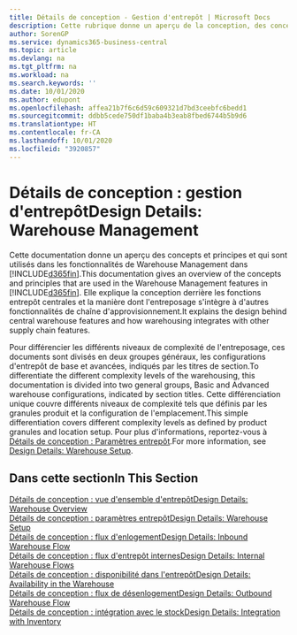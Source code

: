 ```yaml
---
title: Détails de conception - Gestion d'entrepôt | Microsoft Docs
description: Cette rubrique donne un aperçu de la conception, des concepts et des principes associés aux fonctionnalités de gestion d'entrepôt dans Business Central.
author: SorenGP
ms.service: dynamics365-business-central
ms.topic: article
ms.devlang: na
ms.tgt_pltfrm: na
ms.workload: na
ms.search.keywords: ''
ms.date: 10/01/2020
ms.author: edupont
ms.openlocfilehash: affea21b7f6c6d59c609321d7bd3ceebfc6bedd1
ms.sourcegitcommit: ddbb5cede750df1baba4b3eab8fbed6744b5b9d6
ms.translationtype: HT
ms.contentlocale: fr-CA
ms.lasthandoff: 10/01/2020
ms.locfileid: "3920857"
---
```

# <a name="design-details-warehouse-management"></a><span data-ttu-id="2e0ce-103">Détails de conception : gestion d'entrepôt</span><span class="sxs-lookup"><span data-stu-id="2e0ce-103">Design Details: Warehouse Management</span></span>
<span data-ttu-id="2e0ce-104">Cette documentation donne un aperçu des concepts et principes et qui sont utilisés dans les fonctionnalités de Warehouse Management dans [!INCLUDE[d365fin](includes/d365fin_md.md)].</span><span class="sxs-lookup"><span data-stu-id="2e0ce-104">This documentation gives an overview of the concepts and principles that are used in the Warehouse Management features in [!INCLUDE[d365fin](includes/d365fin_md.md)].</span></span> <span data-ttu-id="2e0ce-105">Elle explique la conception derrière les fonctions entrepôt centrales et la manière dont l'entreposage s'intègre à d'autres fonctionnalités de chaîne d'approvisionnement.</span><span class="sxs-lookup"><span data-stu-id="2e0ce-105">It explains the design behind central warehouse features and how warehousing integrates with other supply chain features.</span></span>  

<span data-ttu-id="2e0ce-106">Pour différencier les différents niveaux de complexité de l'entreposage, ces documents sont divisés en deux groupes généraux, les configurations d'entrepôt de base et avancées, indiqués par les titres de section.</span><span class="sxs-lookup"><span data-stu-id="2e0ce-106">To differentiate the different complexity levels of the warehousing, this documentation is divided into two general groups, Basic and Advanced warehouse configurations, indicated by section titles.</span></span> <span data-ttu-id="2e0ce-107">Cette différenciation unique couvre différents niveaux de complexité tels que définis par les granules produit et la configuration de l'emplacement.</span><span class="sxs-lookup"><span data-stu-id="2e0ce-107">This simple differentiation covers different complexity levels as defined by product granules and location setup.</span></span> <span data-ttu-id="2e0ce-108">Pour plus d'informations, reportez\-vous à [Détails de conception : Paramètres entrepôt](design-details-warehouse-setup.md).</span><span class="sxs-lookup"><span data-stu-id="2e0ce-108">For more information, see [Design Details: Warehouse Setup](design-details-warehouse-setup.md).</span></span>  

## <a name="in-this-section"></a><span data-ttu-id="2e0ce-109">Dans cette section</span><span class="sxs-lookup"><span data-stu-id="2e0ce-109">In This Section</span></span>  
[<span data-ttu-id="2e0ce-110">Détails de conception : vue d'ensemble d'entrepôt</span><span class="sxs-lookup"><span data-stu-id="2e0ce-110">Design Details: Warehouse Overview</span></span>](design-details-warehouse-overview.md)  
[<span data-ttu-id="2e0ce-111">Détails de conception : paramètres entrepôt</span><span class="sxs-lookup"><span data-stu-id="2e0ce-111">Design Details: Warehouse Setup</span></span>](design-details-warehouse-setup.md)  
[<span data-ttu-id="2e0ce-112">Détails de conception : flux d'enlogement</span><span class="sxs-lookup"><span data-stu-id="2e0ce-112">Design Details: Inbound Warehouse Flow</span></span>](design-details-inbound-warehouse-flow.md)  
[<span data-ttu-id="2e0ce-113">Détails de conception : flux d'entrepôt internes</span><span class="sxs-lookup"><span data-stu-id="2e0ce-113">Design Details: Internal Warehouse Flows</span></span>](design-details-internal-warehouse-flows.md)  
[<span data-ttu-id="2e0ce-114">Détails de conception : disponibilité dans l'entrepôt</span><span class="sxs-lookup"><span data-stu-id="2e0ce-114">Design Details: Availability in the Warehouse</span></span>](design-details-availability-in-the-warehouse.md)  
[<span data-ttu-id="2e0ce-115">Détails de conception : flux de désenlogement</span><span class="sxs-lookup"><span data-stu-id="2e0ce-115">Design Details: Outbound Warehouse Flow</span></span>](design-details-outbound-warehouse-flow.md)  
[<span data-ttu-id="2e0ce-116">Détails de conception : intégration avec le stock</span><span class="sxs-lookup"><span data-stu-id="2e0ce-116">Design Details: Integration with Inventory</span></span>](design-details-integration-with-inventory.md)
